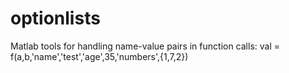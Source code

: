 # optionlists
Matlab tools for handling name-value pairs in function calls: val = f(a,b,'name','test','age',35,'numbers',{1,7,2})
